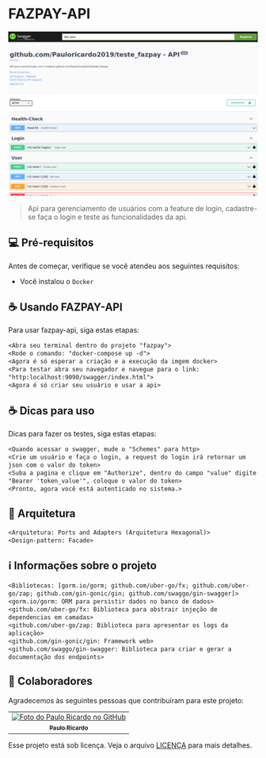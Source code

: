 # FAZPAY-API

<img src="swagger.png" alt="Swagger image">

> Api para gerenciamento de usuários com a feature de login, cadastre-se faça o login e teste as funcionalidades da api.

## 💻 Pré-requisitos

Antes de começar, verifique se você atendeu aos seguintes requisitos:

- Você instalou o `Docker`

## ☕ Usando FAZPAY-API

Para usar fazpay-api, siga estas etapas:

```
<Abra seu terminal dentro do projeto "fazpay">
<Rode o comando: "docker-compose up -d">
<Agora é só esperar a criação e a execução da imgem docker>
<Para testar abra seu navegador e navegue para o link: "http:localhost:9090/swagger/index.html">
<Agora é só criar seu usuário e usar a api>
```

## ☕ Dicas para uso

Dicas para fazer os testes, siga estas etapas:

```
<Quando acessar o swagger, mude o "Schemes" para http>
<Crie um usuário e faça o login, a request do login irá retornar um json com o valor do token>
<Suba a pagina e clique em "Authorize", dentro do campo "value" digite "Bearer 'token_value'", coloque o valor do token>
<Pronto, agora você está autenticado no sistema.>
```

## 📐 Arquitetura

```
<Arquitetura: Ports and Adapters (Arquitetura Hexagonal)>
<Design-pattern: Facade>
```

## ℹ️ Informações sobre o projeto

```
<Bibliotecas: [gorm.io/gorm; github.com/uber-go/fx; github.com/uber-go/zap; github.com/gin-gonic/gin; github.com/swaggo/gin-swagger]>
<gorm.io/gorm: ORM para persistir dados no banco de dados>
<github.com/uber-go/fx: Biblioteca para abstrair injeção de dependencias em camadas>
<github.com/uber-go/zap: Biblioteca para apresentar os logs da aplicação>
<github.com/gin-gonic/gin: Framework web>
<github.com/swaggo/gin-swagger: Biblioteca para criar e gerar a documentação dos endpoints>
```

## 🤝 Colaboradores

Agradecemos às seguintes pessoas que contribuíram para este projeto:

<table>
  <tr>
    <td align="center">
      <a href="https://github.com/Pauloricardo2019" title="Visitar o perfil">
        <img src="https://avatars.githubusercontent.com/u/49963863?s=400" width="100px;" alt="Foto do Paulo Ricardo no GitHub"/><br>
        <sub>
          <b>Paulo Ricardo</b>
        </sub>
      </a>
    </td>
  </tr>
</table>

Esse projeto está sob licença. Veja o arquivo [LICENÇA](LICENSE.md) para mais detalhes.
